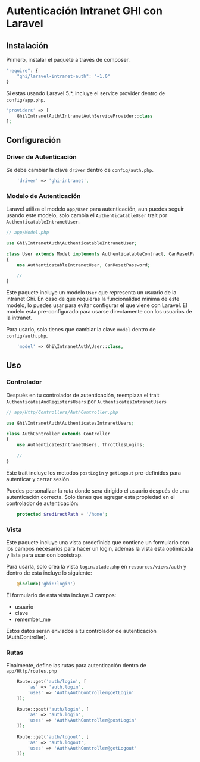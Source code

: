 # Autenticación Intranet GHI con Laravel

## Instalación

Primero, instalar el paquete a través de composer.

```javascript
"require": {
    "ghi/laravel-intranet-auth": "~1.0"
}
```

Si estas usando Laravel 5.*, incluye el service provider dentro de `config/app.php`.

```php
'providers' => [
    Ghi\IntranetAuth\IntranetAuthServiceProvider::class
];
```

## Configuración

### Driver de Autenticación

Se debe cambiar la clave `driver` dentro de `config/auth.php`.

```php
    'driver' => 'ghi-intranet',
```

### Modelo de Autenticación

Laravel utiliza el modelo `app/User` para autenticación, aun puedes seguir usando este modelo, solo cambia el `AuthenticatableUser` trait por `AuthenticatableIntranetUser`.

```php
// app/Model.php

use Ghi\IntranetAuth\AuthenticatableIntranetUser;

class User extends Model implements AuthenticatableContract, CanResetPasswordContract
{
    use AuthenticatableIntranetUser, CanResetPassword;

    //
}
```

Este paquete incluye un modelo `User` que representa un usuario de la intranet Ghi.
En caso de que requieras la funcionalidad minima de este modelo, lo puedes usar para evitar configurar el que viene con Laravel.
El modelo esta pre-configurado para usarse directamente con los usuarios de la intranet.

Para usarlo, solo tienes que cambiar la clave `model` dentro de `config/auth.php`.

```php
    'model' => Ghi\IntranetAuth\User::class,
```

## Uso

### Controlador

Después en tu controlador de autenticación, reemplaza el trait `AuthenticatesAndRegistersUsers` por `AuthenticatesIntranetUsers`

```php
// app/Http/Controllers/AuthController.php

use Ghi\IntranetAuth\AuthenticatesIntranetUsers;

class AuthController extends Controller
{
    use AuthenticatesIntranetUsers, ThrottlesLogins;
    
    //
}
```

Este trait incluye los metodos `postLogin` y `getLogout` pre-definidos para autenticar y cerrar sesión.

Puedes personalizar la ruta donde sera dirigido el usuario después de una autenticación correcta.
Solo tienes que agregar esta propiedad en el controlador de autenticación:

```php
    protected $redirectPath = '/home';
```

### Vista

Este paquete incluye una vista predefinida que contiene un formulario con los campos necesarios para hacer un login, ademas la vista esta optimizada y lista para usar con bootstrap.

Para usarla, solo crea la vista `login.blade.php` en `resources/views/auth` y dentro de esta incluye lo siguiente:

```php
    @include('ghi::login')
```

El formulario de esta vista incluye 3 campos:
- usuario
- clave
- remember_me

Estos datos seran enviados a tu controlador de autenticación (AuthController).

### Rutas

Finalmente, define las rutas para autenticación dentro de `app/Http/routes.php`

```php
    Route::get('auth/login', [
        'as' => 'auth.login',
        'uses' => 'Auth\AuthController@getLogin'
    ]);
    
    Route::post('auth/login', [
        'as' => 'auth.login',
        'uses' => 'Auth\AuthController@postLogin'
    ]);
    
    Route::get('auth/logout', [
        'as' => 'auth.logout',
        'uses' => 'Auth\AuthController@getLogout'
    ]);
```
